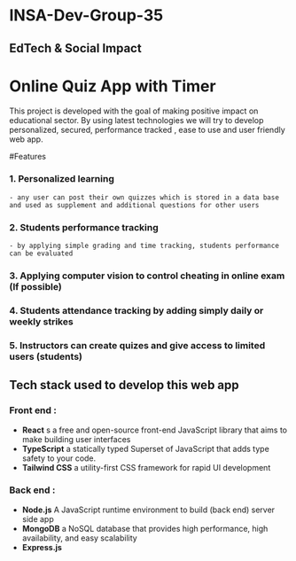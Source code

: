 # INSA-Dev-Group-35
## EdTech & Social Impact
# Online Quiz App with Timer 

This project is developed with the goal of making positive impact on educational sector. By using latest technologies we will try to develop personalized, secured, performance tracked , ease to use and user friendly web app. 

#Features 
### 1. Personalized learning 
	- any user can post their own quizzes which is stored in a data base and used as supplement and additional questions for other users

### 2. Students performance tracking 
	- by applying simple grading and time tracking, students performance can be evaluated 

### 3. Applying computer vision to control cheating in online exam (If possible)

### 4. Students attendance tracking  by adding simply daily or weekly strikes 
### 5. Instructors can create quizes and give access to limited users (students)

## Tech stack used to develop this web app
### Front end : 
* **React** s a free and open-source front-end JavaScript library that aims to make building user interfaces
* **TypeScript** a statically typed Superset of JavaScript that adds type safety to your code.
* **Tailwind CSS** a utility-first CSS framework for rapid UI development

### Back end : 
* **Node.js** A JavaScript runtime environment to build (back end) server side app
* **MongoDB** a NoSQL database that provides high performance, high availability, and easy scalability
* **Express.js**

